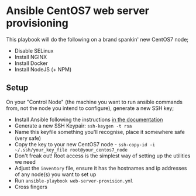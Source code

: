 # Ansible CentOS7 web server provisioning

This playbook will do the following on a brand spankin' new CentOS7 node;

- Disable SELinux
- Install NGINX
- Install Docker
- Install NodeJS (+ NPM)

## Setup

On your "Control Node" (the machine you want to run ansible commands from, not the node you intend to configure),
generate a new SSH key;

- Install Ansible following the instructions [in the documentation](https://docs.ansible.com/ansible/latest/installation_guide/index.html)
- Generate a new SSH Keypair: ```ssh-keygen -t rsa```
- Name this keyfile something you'll recognise, place it somewhere safe (very safe)
- Copy the key to your new CentOS7 node - ```ssh-copy-id -i ~/.ssh/your_key_file root@your_centos7_node```
- Don't freak out! Root access is the simplest way of setting up the utilities we need
- Adjust the `inventory` file, ensure it has the hostnames and ip addresses of any node(s) you want to set up
- Run `ansible-playbook web-server-provision.yml`
- Cross fingers

